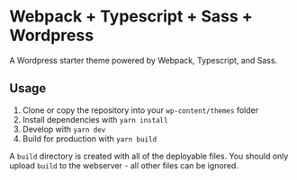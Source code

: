 # Webpack + Typescript + Sass + Wordpress

A Wordpress starter theme powered by Webpack, Typescript, and Sass.

## Usage

1. Clone or copy the repository into your `wp-content/themes` folder
2. Install dependencies with `yarn install`
3. Develop with `yarn dev`
4. Build for production with `yarn build`

A `build` directory is created with all of the deployable files. You should only upload `build` to the webserver - all other files can be ignored.
